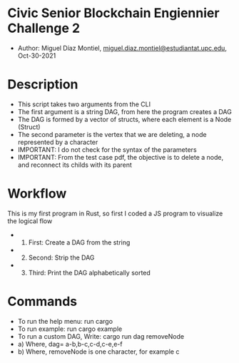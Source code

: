 # Civic Senior Blockchain Engiennier Challenge 2
* Author: Miguel Díaz Montiel, miguel.diaz.montiel@estudiantat.upc.edu, Oct-30-2021

# Description
* This script takes two arguments from the CLI
* The first argument is a string DAG, from here the program creates a DAG
* The DAG is formed by a vector of structs, where each element is a Node (Struct)
* The second parameter is the vertex that we are deleting, a node represented by a character
* IMPORTANT: I do not check for the syntax of the parameters
* IMPORTANT: From the test case pdf, the objective is to delete a node, and reconnect its childs with its parent

# Workflow
This is my first program in Rust, so first I coded a JS program to visualize the logical flow
* 1) First:  Create a DAG from the string
* 2) Second: Strip the DAG
* 3) Third:  Print the DAG alphabetically sorted

# Commands
* To run the help menu: run cargo
* To run example: run cargo example
* To run a custom DAG, Write: cargo run dag removeNode
*   a) Where, dag= a-b,b-c,c-d,c-e,e-f
*   b) Where, removeNode is one character, for example c